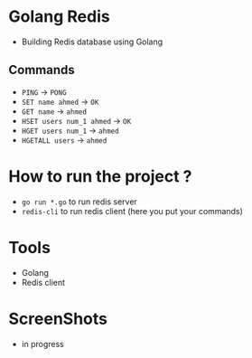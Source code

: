 # Golang Redis 
- Building Redis database using Golang

## Commands 
- `PING` -> `PONG`
- `SET name ahmed` -> `OK`
- `GET name` -> `ahmed`
- `HSET users num_1 ahmed` -> `OK`
- `HGET users num_1` -> `ahmed`
- `HGETALL users` -> `ahmed`
   
# How to run the project ?
- `go run *.go` to run redis server
- `redis-cli` to run redis client (here you put your commands)


# Tools
  - Golang
  - Redis client


# ScreenShots
  - in progress 
